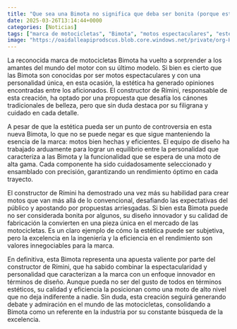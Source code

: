 ```yaml
---
title: "Que sea una Bimota no significa que deba ser bonita (porque esta no lo es) aunque es toda una filigrana"
date: 2025-03-26T13:14:44+0000
categories: [Noticias]
tags: ["marca de motocicletas", "Bimota", "motos espectaculares", "estética", "constructor de Rímini", "diseño innovador", "calidad de fabricación", "mercado de las motocicletas"]
image: "https://oaidalleapiprodscus.blob.core.windows.net/private/org-HKmKxpuNw3Y88lm4EBrIPq0n/user-ZwiCXOggLL8ZNNKE2g7rXFmV/img-cvCgVyNVVy9P1cnKcQFT4YGv.png?st=2025-03-26T12%3A14%3A44Z&se=2025-03-26T14%3A14%3A44Z&sp=r&sv=2024-08-04&sr=b&rscd=inline&rsct=image/png&skoid=d505667d-d6c1-4a0a-bac7-5c84a87759f8&sktid=a48cca56-e6da-484e-a814-9c849652bcb3&skt=2025-03-25T22%3A49%3A50Z&ske=2025-03-26T22%3A49%3A50Z&sks=b&skv=2024-08-04&sig=rou3QXVUomOyEXWD37eyAA9B4n%2BgjvqMoLW4NUnw%2BKk%3D"
---
```


La reconocida marca de motocicletas Bimota ha vuelto a sorprender a los amantes del mundo del motor con su último modelo. Si bien es cierto que las Bimota son conocidas por ser motos espectaculares y con una personalidad única, en esta ocasión, la estética ha generado opiniones encontradas entre los aficionados. El constructor de Rímini, responsable de esta creación, ha optado por una propuesta que desafía los cánones tradicionales de belleza, pero que sin duda destaca por su filigrana y cuidado en cada detalle.

A pesar de que la estética pueda ser un punto de controversia en esta nueva Bimota, lo que no se puede negar es que sigue manteniendo la esencia de la marca: motos bien hechas y eficientes. El equipo de diseño ha trabajado arduamente para lograr un equilibrio entre la personalidad que caracteriza a las Bimota y la funcionalidad que se espera de una moto de alta gama. Cada componente ha sido cuidadosamente seleccionado y ensamblado con precisión, garantizando un rendimiento óptimo en cada trayecto.

El constructor de Rímini ha demostrado una vez más su habilidad para crear motos que van más allá de lo convencional, desafiando las expectativas del público y apostando por propuestas arriesgadas. Si bien esta Bimota puede no ser considerada bonita por algunos, su diseño innovador y su calidad de fabricación la convierten en una pieza única en el mercado de las motocicletas. Es un claro ejemplo de cómo la estética puede ser subjetiva, pero la excelencia en la ingeniería y la eficiencia en el rendimiento son valores innegociables para la marca.

En definitiva, esta Bimota representa una apuesta valiente por parte del constructor de Rímini, que ha sabido combinar la espectacularidad y personalidad que caracterizan a la marca con un enfoque innovador en términos de diseño. Aunque pueda no ser del gusto de todos en términos estéticos, su calidad y eficiencia la posicionan como una moto de alto nivel que no deja indiferente a nadie. Sin duda, esta creación seguirá generando debate y admiración en el mundo de las motocicletas, consolidando a Bimota como un referente en la industria por su constante búsqueda de la excelencia.
    